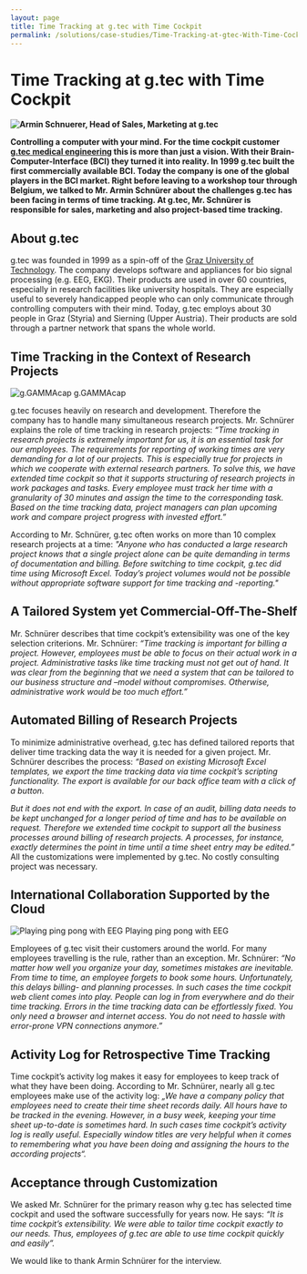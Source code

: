 ```yaml
---
layout: page
title: Time Tracking at g.tec with Time Cockpit
permalink: /solutions/case-studies/Time-Tracking-at-gtec-With-Time-Cockpit/
---
```


<h1>Time Tracking at g.tec with Time Cockpit</h1><p>
  <strong>
    <img src="{{site.baseurl}}/content/images/customer_solutions/case-studies/gtec/armin-schnuerer-banner.jpg" alt="Armin Schnuerer, Head of Sales, Marketing at g.tec" title="Armin Schnuerer, Head of Sales, Marketing at g.tec" />
  </strong>
</p><p>
  <strong>Controlling a computer with your mind. For the time cockpit customer <a href="http://www.gtec.at/" title="g.tec" target="_blank">g.tec medical engineering</a> this is more than just a vision. With their Brain-Computer-Interface (BCI) they turned it into reality. In 1999 g.tec built the first commercially available BCI. Today the company is one of the global players in the BCI market. Right before leaving to a workshop tour through Belgium, we talked to Mr. Armin Schnürer about the challenges g.tec has been facing in terms of time tracking. At g.tec, Mr. Schnürer is responsible for sales, marketing and also project-based time tracking.</strong>
</p><h2>About g.tec</h2><p>g.tec was founded in 1999 as a spin-off of the <a href="http://portal.tugraz.at/portal/page/portal/TU_Graz" title="Graz University of Technology" target="_blank">Graz University of Technology</a>. The company develops software and appliances for bio signal processing (e.g. EEG, EKG). Their products are used in over 60 countries, especially in research facilities like university hospitals. They are especially useful to severely handicapped people who can only communicate through controlling computers with their mind. Today, g.tec employs about 30 people in Graz (Styria) and Sierning (Upper Austria). Their products are sold through a partner network that spans the whole world. </p><h2>Time Tracking in the Context of Research Projects</h2><div class="floatRight">
  <img src="{{site.baseurl}}/content/images/customer_solutions/case-studies/gtec/gtec_eeg.jpg" alt="g.GAMMAcap" title="g.GAMMAcap" />
  <span class="imageCaption">g.GAMMAcap</span>
</div><p>g.tec focuses heavily on research and development. Therefore the company has to handle many simultaneous research projects. Mr. Schnürer explains the role of time tracking in research projects: <em>“Time tracking in research projects is extremely important for us, it is an essential task for our employees. The requirements for reporting of working times are very demanding for a lot of our projects. This is especially true for projects in which we cooperate with external research partners. To solve this, we have extended time cockpit so that it supports structuring of research projects in work packages and tasks. Every employee must track her time with a granularity of 30 minutes and assign the time to the corresponding task. Based on the time tracking data, project managers can plan upcoming work and compare project progress with invested effort.”</em></p><p>According to Mr. Schnürer, g.tec often works on more than 10 complex research projects at a time: <em>"Anyone who has conducted a large research project knows that a single project alone can be quite demanding in terms of documentation and billing. Before switching to time cockpit, g.tec did time using Microsoft Excel. Today’s project volumes would not be possible without appropriate software support for time tracking and -reporting."</em></p><h2>A Tailored System yet Commercial-Off-The-Shelf</h2><p>Mr. Schnürer describes that time cockpit’s extensibility was one of the key selection criterions. Mr. Schnürer: <em>“Time tracking is important for billing a project. However, employees must be able to focus on their actual work in a project. Administrative tasks like time tracking must not get out of hand. It was clear from the beginning that we need a system that can be tailored to our business structure and –model without compromises. Otherwise, administrative work would be too much effort.”</em></p><h2>Automated Billing of Research Projects</h2><p>To minimize administrative overhead, g.tec has defined tailored reports that deliver time tracking data the way it is needed for a given project. Mr. Schnürer describes the process: <em>“Based on existing Microsoft Excel templates, we export the time tracking data via time cockpit’s scripting functionality. The export is available for our back office team with a click of a button.</em></p><p>
  <em>But it does not end with the export. In case of an audit, billing data needs to be kept unchanged for a longer period of time and has to be available on request. Therefore we extended time cockpit to support all the business processes around billing of research projects. A processes, for instance, exactly determines the point in time until a time sheet entry may be edited.”</em> All the customizations were implemented by g.tec. No costly consulting project was necessary.</p><h2>International Collaboration Supported by the Cloud</h2><div class="floatRight">
  <img src="{{site.baseurl}}/content/images/customer_solutions/case-studies/gtec/gtec-ping-pong.jpg" alt="Playing ping pong with EEG" title="Playing ping pong with EEG" />
  <span class="imageCaption">Playing ping pong with EEG</span>
</div><p>Employees of g.tec visit their customers around the world. For many employees travelling is the rule, rather than an exception. Mr. Schnürer: <em>“No matter how well you organize your day, sometimes mistakes are inevitable. From time to time, an employee forgets to book some hours. Unfortunately, this delays billing- and planning processes. In such cases the time cockpit web client comes into play. People can log in from everywhere and do their time tracking. Errors in the time tracking data can be effortlessly fixed. You only need a browser and internet access. You do not need to hassle with error-prone VPN connections anymore.”</em></p><h2>Activity Log for Retrospective Time Tracking</h2><p>Time cockpit’s activity log makes it easy for employees to keep track of what they have been doing. According to Mr. Schnürer, nearly all g.tec employees make use of the activity log: <em>„We have a company policy that employees need to create their time sheet records daily. All hours have to be tracked in the evening. However, in a busy week, keeping your time sheet up-to-date is sometimes hard. In such cases time cockpit’s activity log is really useful. Especially window titles are very helpful when it comes to remembering what you have been doing and assigning the hours to the according projects“.</em></p><h2>Acceptance through Customization</h2><p>We asked Mr. Schnürer for the primary reason why g.tec has selected time cockpit and used the software successfully for years now. He says: <em>“It is time cockpit’s extensibility. We were able to tailor time cockpit exactly to our needs. Thus, employees of g.tec are able to use time cockpit quickly and easily”.</em></p><p>We would like to thank Armin Schnürer for the interview.</p>